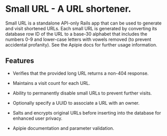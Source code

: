 # Small URL - A URL shortener.

Small URL is a standalone API-only Rails app that can be used to generate and visit shortened URLs. Each small URL is generated by converting its database row ID of the URL to a base-30 alphabet that includes the numbers 0-9 and lower-case letters with vowels removed (to prevent accidental profanity). See the Apipie docs for further usage information.

## Features

* Verifies that the provided long URL returns a non-404 response.

* Maintains a visit count for each URL.

* Ability to permanently disable small URLs to prevent further visits.

* Optionally specify a UUID to associate a URL with an owner.

* Salts and encrypts original URLs before inserting into the database for enhanced user privacy.

* Apipie documentation and parameter validation.